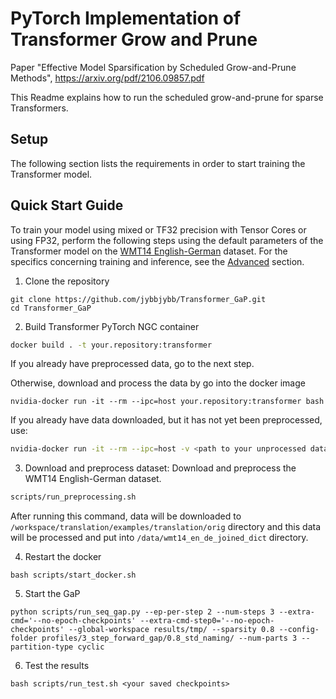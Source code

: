 # PyTorch Implementation of Transformer Grow and Prune
Paper "Effective Model Sparsification by Scheduled Grow-and-Prune Methods", https://arxiv.org/pdf/2106.09857.pdf

This Readme explains how to run the scheduled grow-and-prune for sparse Transformers.



## Setup

The following section lists the requirements in order to start training the Transformer model.



## Quick Start Guide
To train your model using mixed or TF32 precision with Tensor Cores or using FP32, perform the following steps using the default parameters of the Transformer model on the [WMT14 English-German](http://statmt.org/wmt14/translation-task.html#Download) dataset. For the specifics concerning training and inference, see the [Advanced](#advanced) section.

1. Clone the repository 
```
git clone https://github.com/jybbjybb/Transformer_GaP.git
cd Transformer_GaP
```

2. Build Transformer PyTorch NGC  container
```bash
docker build . -t your.repository:transformer
```

If you already have preprocessed data, go to the next step.

Otherwise, download and process the data by go into the docker image
```
nvidia-docker run -it --rm --ipc=host your.repository:transformer bash
```
If you already have data downloaded, but it has not yet been preprocessed, use:
```bash
nvidia-docker run -it --rm --ipc=host -v <path to your unprocessed data>:/workspace/translation/examples/translation/orig your.repository:transformer bash
```
3. Download and preprocess dataset: Download and preprocess the WMT14 English-German dataset.

```bash 
scripts/run_preprocessing.sh
```
After running this command, data will be downloaded to `/workspace/translation/examples/translation/orig` directory and this data will be processed and put into `/data/wmt14_en_de_joined_dict` directory. 

4. Restart the docker 
```
bash scripts/start_docker.sh 
```

5. Start the GaP
```
python scripts/run_seq_gap.py --ep-per-step 2 --num-steps 3 --extra-cmd='--no-epoch-checkpoints' --extra-cmd-step0='--no-epoch-checkpoints' --global-workspace results/tmp/ --sparsity 0.8 --config-folder profiles/3_step_forward_gap/0.8_std_naming/ --num-parts 3 --partition-type cyclic
```

6. Test the results
```
bash scripts/run_test.sh <your saved checkpoints>
```

